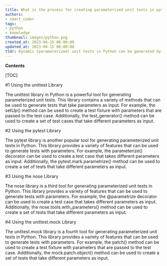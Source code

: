 ```yaml
---
title: What is the process for creating parameterized unit tests in python?
authors:
- smart_coder
tags:
- python
- knowledge
thumbnail: images/python.png
created_at: 2023-04-15 00:00:00
updated_at: 2023-04-15 00:00:00
tldr: Dynamic (parameterized) unit tests in Python can be generated by using the unittest.parameterized library.
---
```


**Contents**

[TOC]

#1 Using the unittest Library

The unittest library in Python is a powerful tool for generating parameterized unit tests. This library contains a variety of methods that can be used to generate tests that take parameters as input. For example, the setUp() method can be used to create a test fixture with parameters that are passed to the test case. Additionally, the test_generator() method can be used to create a set of test cases that take different parameters as input.

#2 Using the pytest Library

The pytest library is another popular tool for generating parameterized unit tests in Python. This library provides a variety of features that can be used to generate tests with parameters. For example, the parameterize() decorator can be used to create a test case that takes different parameters as input. Additionally, the pytest.mark.parametrize() method can be used to create a set of tests that take different parameters as input.

#3 Using the nose Library

The nose library is a third tool for generating parameterized unit tests in Python. This library provides a variety of features that can be used to generate tests with parameters. For example, the @parametrize decorator can be used to create a test case that takes different parameters as input. Additionally, the nose.tools.with_parameters() method can be used to create a set of tests that take different parameters as input.

#4 Using the unittest.mock Library

The unittest.mock library is a fourth tool for generating parameterized unit tests in Python. This library provides a variety of features that can be used to generate tests with parameters. For example, the patch() method can be used to create a test fixture with parameters that are passed to the test case. Additionally, the mock.patch.object() method can be used to create a set of tests that take different parameters as input.
